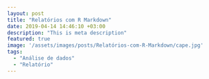 ```yaml
---
layout: post
title: "Relatórios com R Markdown"
date: 2019-04-14 14:46:10 +03:00
description: "This is meta description"
featured: true
image: '/assets/images/posts/Relatórios-com-R-Markdown/cape.jpg'
tags:
  - "Análise de dados"
  - "Relatório"
---
```


